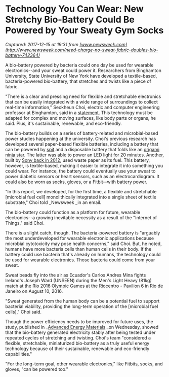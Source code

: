 # Technology You Can Wear: New Stretchy Bio-Battery Could Be Powered by Your Sweaty Gym Socks

_Captured: 2017-12-15 at 19:31 from [www.newsweek.com](http://www.newsweek.com/need-charge-no-sweat-fabric-doubles-bio-battery-742364)_

A bio-battery powered by bacteria could one day be used for wearable electronics--and your sweat could power it. Researchers from Binghamton University, State University of New York have developed a textile-based, bacteria-powered bio-battery, that stretches and twists like a piece of fabric.

"There is a clear and pressing need for flexible and stretchable electronics that can be easily integrated with a wide range of surroundings to collect real-time information," Seokheun Choi, electric and computer engineering professor at Binghamton, said in a [statement](https://www.binghamton.edu/news/story/925/scientists-create-stretchable-battery-made-entirely-out-of-fabric). This technology must be adapted for complex and moving surfaces, like body parts or organs, he said. Plus, it's sustainable, renewable, and eco-friendly.

The bio-battery builds on a series of battery-related and microbial-based power studies happening at the university. Choi's previous research has developed several paper-based flexible batteries, including a battery that can be powered by [spit](https://www.smithsonianmag.com/innovation/spit-powered-biobattery-made-single-sheet-paper-180961973/) and a disposable battery that folds like an [origami ninja star](https://discovere.binghamton.edu/news/battery-4-6745.html). The latter was able to power an LED light for 20 minutes. Another, built by [Sony back in 2012](http://www.bbc.com/news/technology-16288107), used waste paper as its fuel. This battery, however, is textile-based, making it easier to integrate it into something you could wear. For instance, the battery could eventually use your sweat to power diabetic sensors or heart sensors, such as an electrocardiogram. It could also be worn as socks, gloves, or a Fitbit--with battery power.

"In this report, we developed, for the first time, a flexible and stretchable [microbial fuel cell] monolithically integrated into a single sheet of textile substrate," Choi told _Newsweek _in an email.

The bio-battery could function as a platform for future, wearable electronics--a growing inevitable necessity as a result of the "Internet of Things," said Choi.

There is a slight catch, though. The bacteria-powered battery is "arguably the most underdeveloped for wearable electronic applications because microbial cytotoxicity may pose health concerns," said Choi. But, he noted, humans have more bacteria cells than human cells in their body. If the battery could use bacteria that's already on humans, the technology could be used for wearable electronics. Those bacteria could come from your sweat.

Sweat beads fly into the air as Ecuador's Carlos Andres Mina fights Ireland's Joseph Ward (UNSEEN) during the Men's Light Heavy (81kg) match at the Rio 2016 Olympic Games at the Riocentro - Pavilion 6 in Rio de Janeiro on August 10, 2016.

"Sweat generated from the human body can be a potential fuel to support bacterial viability, providing the long-term operation of the [microbial fuel cells]," Choi said.

Though the power efficiency needs to be improved for future uses, the study, published in _[Advanced Energy Materials](http://onlinelibrary.wiley.com/doi/10.1002/aenm.201702261/abstract) _on Wednesday, showed that the bio-battery generated electricity stably after being tested under repeated cycles of stretching and twisting. Choi's team "considered a flexible, stretchable, miniaturized bio-battery as a truly useful energy technology because of their sustainable, renewable and eco-friendly capabilities."

"For the long-term goal, other wearable electronics," like Fitbits, socks, and gloves, "can be powered too."
